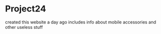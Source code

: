 # Project24

created this website a day ago includes info about mobile accessories and other useless stuff
